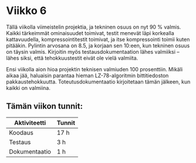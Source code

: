 # Viikko 6

Tällä viikolla viimeistelin projektia, ja tekninen osuus on nyt 90 % valmis. Kaikki tärkeimmät ominaisuudet toimivat, 
testit menevät läpi korkealla kattavuudella, kompressointitestit toimivat, ja itse kompressointi toimii kuten pitääkin. 
Pylintin arvosana on 8.5, ja korjaan sen 10:een, kun tekninen osuus on täysin valmis. Kirjoitin myös 
testausdokumentaation lähes valmiiksi – lähes siksi, että tehokkuustestit eivät ole vielä valmiita.

Ensi viikolla aion hioa projektin teknisen valmiuden 100 prosenttiin. Mikäli aikaa jää, haluaisin parantaa hieman 
LZ-78-algoritmin bittitiedoston pakkaustehokkuutta. Toteutusdokumentaatio kirjoitetaan tämän jälkeen, kun kaikki on 
valmiina.

## Tämän viikon tunnit:

| Aktiviteetti    | Tunnit |
|-----------------|--------|
| Koodaus         | 17 h   |
| Testaus         | 3 h    |
| Dokumentaatio   | 1 h    |

